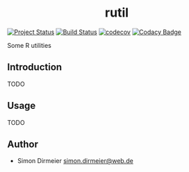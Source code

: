 <h1 align="center"> rutil </h1>

[![Project Status](http://www.repostatus.org/badges/latest/active.svg)](http://www.repostatus.org/#active)
[![Build Status](https://travis-ci.org/dirmeier/rutil.svg?branch=master)](https://travis-ci.org/dirmeier/rutil)
[![codecov](https://codecov.io/gh/dirmeier/rutil/branch/master/graph/badge.svg)](https://codecov.io/gh/dirmeier/rutil)
[![Codacy Badge]()]()

Some R utilities

## Introduction

TODO

## Usage

TODO

## Author

* Simon Dirmeier <a href="mailto:simon.dirmeier@web.de">simon.dirmeier@web.de</a>
